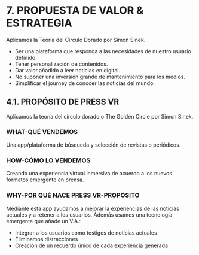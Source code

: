 # 7. PROPUESTA DE VALOR & ESTRATEGIA

Aplicamos la Teoría del Círculo Dorado por Simon Sinek.

* Ser una plataforma que responda a las necesidades de nuestro usuario definido.
* Tener personalización de contenidos.
* Dar valor añadido a leer noticias en digital.
* No suponer una inversión grande de mantenimiento para los medios.
* Simplificar el journey de conocer las noticias del mundo.

## 4.1. PROPÓSITO DE PRESS VR

Aplicamos la teoría del círculo dorado o The Golden Circle por Simon Sinek.

### WHAT-QUÉ VENDEMOS

Una app/plataforma de búsqueda y selección de revistas o periódicos.

### HOW-CÓMO LO VENDEMOS

Creando una experiencia virtual inmersiva de acuerdo a los nuevos formatos emergente en prensa.

### WHY-POR QUÉ NACE PRESS VR-PROPÓSITO

Mediante esta app ayudamos a mejorar la experiencias de las noticias actuales y a retener a los usuarios. Además usamos una tecnología emergente que añade un V.A.:

* Integrar a los usuarios como testigos de noticias actuales
* Eliminamos distracciones 
* Creación de un recuerdo único de cada experiencia generada





